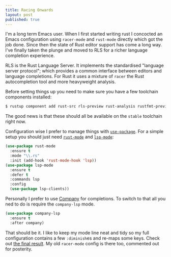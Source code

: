 ```yaml
---
title: Racing Onwards
layout: post
published: true
---
```


I'm a long term Emacs user. When I first started writing rust I concocted an Emacs configuration using `racer-mode` and `rust-mode` directly which got the job done. Since then the state of Rust editor support has come a long way. I've finally taken the plunge and moved to RLS for a richer language completion experience.

RLS is the Rust Language Server. It implements the standardised "language server protocol"; which provides a common interface between editors and language completions. For Rust it uses a mixture of `racer` the Rust autocompletion tool and more heavyweight analysis.

Before setting things up you need to make sure you have a few toolchain components installed:  
  
```bash  
$ rustup component add rust-src rls-preview rust-analysis rustfmt-preview
```

The good news is that these should all be available on the `stable` toolchain right now.

Configuration wise I prefer to manage things with [`use-package`](https://jwiegley.github.io/use-package/). For a simple setup you should just need [`rust-mode`](https://github.com/rust-lang/rust-mode) and [`lsp-mode`](https://github.com/emacs-lsp/lsp-mode):  
  
```el
(use-package rust-mode
  :ensure t
  :mode "\\.rs"
  :init (add-hook 'rust-mode-hook 'lsp))
(use-package lsp-mode
  :ensure t
  :defer t
  :commands lsp
  :config
  (use-package lsp-clients))
```

Personally I prefer to use [Company](http://company-mode.github.io/) for completions. To switch to that all you ned to do is require the `company-lsp` mode.

```el
(use-package company-lsp
  :ensure t
  :after company)
```

That should be it. I like to keep my mode line neat and tidy so my full configuration contains a few `:diminish`es and re-maps some keys. Check out [the final result](https://github.com/iwillspeak/.emacs.d/blob/cd428dc25dfeac8795515ec75d3d8608db6c0879/init.el#L335). My old `racer-mode` config is there too, commented out for posterity. 